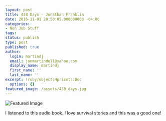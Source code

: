 ```yaml
---
layout: post
title: 438 Days - Jonathan Franklin
date: 2016-11-01 20:50:05.000000000 -04:00
categories:
- Non Job Stuff
tags:
status: publish
type: post
published: true
author:
  login: martindj
  email: jonmartindell@yahoo.com
  display_name: martindj
  first_name: ''
  last_name: ''
excerpt: !ruby/object:Hpricot::Doc
  options: {}
featured_image: /assets/438_days.jpg
---
```

![Featured Image]({{page.featured_image}})

I listened to this audio book. I love survival stories and this was a good one!
